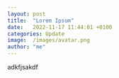 ```yaml
---
layout: post
title:  "Lorem Ipsum"
date:   2022-11-17 11:44:01 +0100
categories: Update
image:  /images/avatar.png
author: "me"
---
```

adkfjsakdf